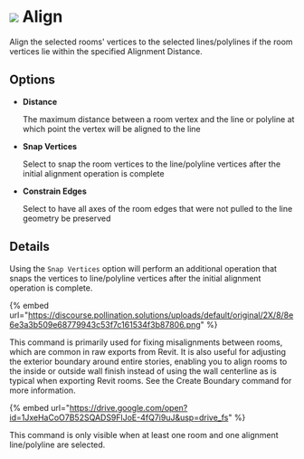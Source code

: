 # ![](../.gitbook/assets/align.svg) Align

Align the selected rooms' vertices to the selected lines/polylines if the room vertices lie within the specified Alignment Distance.

## Options

* **Distance**

  The maximum distance between a room vertex and the line or polyline at which point the vertex will be aligned to the line

* **Snap Vertices**

  Select to snap the room vertices to the line/polyline vertices after the initial alignment operation is complete

* **Constrain Edges**

  Select to have all axes of the room edges that were not pulled to the line geometry be preserved

## Details

Using the `Snap Vertices` option will perform an additional operation that snaps the vertices to line/polyline vertices after the initial alignment operation is complete.

{% embed url="https://discourse.pollination.solutions/uploads/default/original/2X/8/8e6e3a3b509e68779943c53f7c161534f3b87806.png" %}

This command is primarily used for fixing misalignments between rooms, which are common in raw exports from Revit. It is also useful for adjusting the exterior boundary around entire stories, enabling you to align rooms to the inside or outside wall finish instead of using the wall centerline as is typical when exporting Revit rooms. See the Create Boundary command for more information.

{% embed url="https://drive.google.com/open?id=1JxeHaCoO7B52SQADS9FlJoE-4fQ7i9uJ&usp=drive_fs" %}

This command is only visible when at least one room and one alignment line/polyline are selected.